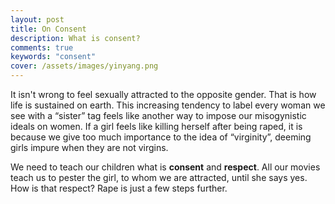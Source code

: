 ```yaml
---
layout: post
title: On Consent
description: What is consent?
comments: true
keywords: "consent"
cover: /assets/images/yinyang.png
---
```


It isn't wrong to feel sexually attracted to the opposite gender. That is how life is sustained on earth. This increasing tendency to label every woman we see with a “sister” tag feels like another way to impose our misogynistic ideals on women. If a girl feels like killing herself after being raped, it is because we give too much importance to the idea of “virginity”, deeming girls impure when they are not virgins.

We need to teach our children what is **consent** and **respect**. All our movies teach us to pester the girl, to whom we are attracted, until she says yes. How is that respect? Rape is just a few steps further.
